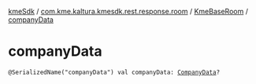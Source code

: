 [kmeSdk](../../index.md) / [com.kme.kaltura.kmesdk.rest.response.room](../index.md) / [KmeBaseRoom](index.md) / [companyData](./company-data.md)

# companyData

`@SerializedName("companyData") val companyData: `[`CompanyData`](-company-data/index.md)`?`